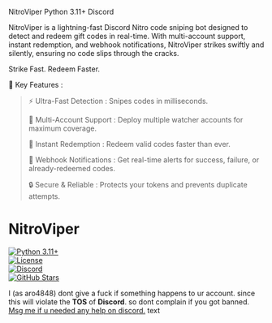NitroViper
Python 3.11+
Discord

NitroViper is a lightning-fast Discord Nitro code sniping bot designed to detect and redeem gift codes in real-time. With multi-account support, instant redemption, and webhook notifications, NitroViper strikes swiftly and silently, ensuring no code slips through the cracks.

Strike Fast. Redeem Faster. 

🚀 Key Features : 

>⚡ Ultra-Fast Detection : Snipes codes in milliseconds.
>
> 👥 Multi-Account Support : Deploy multiple watcher accounts for maximum coverage.
>
> 🎯 Instant Redemption : Redeem valid codes faster than ever.
>
>🔔 Webhook Notifications : Get real-time alerts for success, failure, or already-redeemed codes.
>
>🔒 Secure & Reliable : Protects your tokens and prevents duplicate attempts.



# **NitroViper**
[![Python 3.11+](https://img.shields.io/badge/Python-3.11+-blue)](https://www.python.org/)  
[![License](https://img.shields.io/badge/License-MIT-green)](LICENSE)  
[![Discord](https://img.shields.io/badge/Discord-aro22-7289DA)](https://discord.com/users/aro22)  
[![GitHub Stars](https://img.shields.io/github/stars/aro4848/NitroViper?style=flat-square)](https://github.com/your-username/NitroViper)  

I (as aro4848) dont give a fuck if something happens to ur account. since this will violate the **TOS** of **Discord**. so dont complain if you got banned. <ins>Msg me if u needed any help on discord.</ins> text
